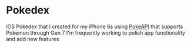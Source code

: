 # Pokedex
iOS Pokedex that I created for my iPhone 6s using [PokeAPI](https://pokeapi.co/) that supports Pokemon through Gen 7
I'm frequently working to polish app functionality and add new features
